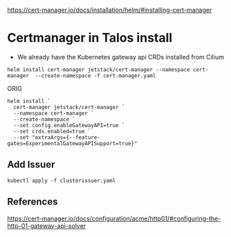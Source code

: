 https://cert-manager.io/docs/installation/helm/#installing-cert-manager

# Certmanager in Talos install

- We already have the Kubernetes gateway api CRDs installed from Cilium

```
helm install cert-manager jetstack/cert-manager --namespace cert-manager  --create-namespace -f cert-manager.yaml
```

ORIG
```
helm install `
  cert-manager jetstack/cert-manager `
  --namespace cert-manager `
  --create-namespace `
  --set config.enableGatewayAPI=true `
  --set crds.enabled=true `
  --set "extraArgs={--feature-gates=ExperimentalGatewayAPISupport=true}"
```

<!-- ## Add the resolver gateway first
This gateway only routes HTTP port 80 traffic, no listeners defined.  It allows the clusterissuer to setup HTTPRoutes to it's solver.  This will reside in the cert-manager namespace.

```
kubectl apply -f gateway-certmanager.yaml
``` -->

## Add Issuer
```
kubectl apply -f clusterissuer.yaml
```

<!-- ## Add cert-manager-gateway for issuer
This is the annotated gateway that certmanager will pickup on and create HTTPRoutes for.

For whatever reason I was unable to combine the two into one file, oh well.
```
kubectl apply -f gateway-certmanager.yaml
``` -->


## References

https://cert-manager.io/docs/configuration/acme/http01/#configuring-the-http-01-gateway-api-solver

